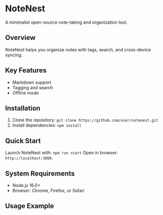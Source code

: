 # NoteNest
A minimalist open-source note-taking and organization tool.
## Overview
NoteNest helps you organize notes with tags, search, and cross-device syncing.
## Key Features
- Markdown support
- Tagging and search
- Offline mode
## Installation
1. Clone the repository: `git clone https://github.com/user/notenest.git`
2. Install dependencies: `npm install`
## Quick Start
Launch NoteNest with: `npm run start`
Open in browser: `http://localhost:3000`.
## System Requirements
- Node.js 16.0+
- Browser: Chrome, Firefox, or Safari
## Usage Example

